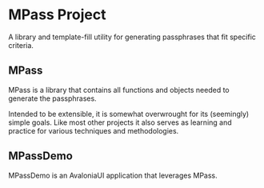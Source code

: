 # MPass Project
A library and template-fill utility for generating passphrases that fit specific criteria.

## MPass
MPass is a library that contains all functions and objects needed to generate the passphrases.

Intended to be extensible, it is somewhat overwrought for its (seemingly) simple goals. Like most other projects it also serves as learning and practice for various techniques and methodologies.

## MPassDemo
MPassDemo is an AvaloniaUI application that leverages MPass.
